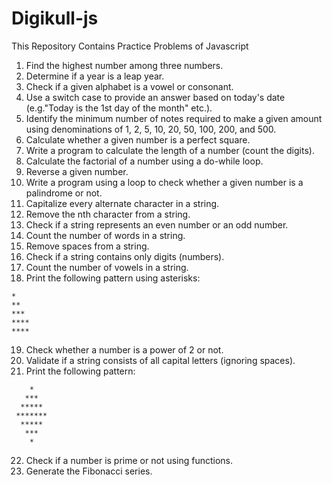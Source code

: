 # Digikull-js

This Repository Contains Practice Problems of Javascript

1. Find the highest number among three numbers.
2. Determine if a year is a leap year.
3. Check if a given alphabet is a vowel or consonant.
4. Use a switch case to provide an answer based on today's date (e.g."Today is the 1st day of the month" etc.).
5. Identify the minimum number of notes required to make a given amount using denominations of 1, 2, 5, 10, 20, 50, 100, 200, and 500.
6. Calculate whether a given number is a perfect square.
7. Write a program to calculate the length of a number (count the digits).
8. Calculate the factorial of a number using a do-while loop.
9. Reverse a given number.
10. Write a program using a loop to check whether a given number is a palindrome or not.
11. Capitalize every alternate character in a string.
12. Remove the nth character from a string.
13. Check if a string represents an even number or an odd number.
14. Count the number of words in a string.
15. Remove spaces from a string.
16. Check if a string contains only digits (numbers).
17. Count the number of vowels in a string.
18. Print the following pattern using asterisks:

```
*
**
***
****
****
```

19. Check whether a number is a power of 2 or not.
20. Validate if a string consists of all capital letters (ignoring spaces).
21. Print the following pattern:

```
    *
   ***
  *****
 *******
  *****
   ***
    *
```

22. Check if a number is prime or not using functions.
23. Generate the Fibonacci series.
